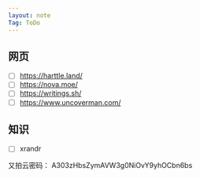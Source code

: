 ```yaml
---
layout: note
Tag: ToDo
---
```

## 网页

- [ ] https://harttle.land/
- [ ] https://nova.moe/
- [ ] https://writings.sh/
- [ ] https://www.uncoverman.com/

## 知识

- [ ] xrandr

又拍云密码：
A303zHbsZymAVW3g0NiOvY9yhOCbn6bs
